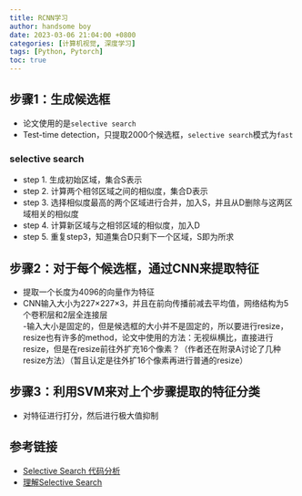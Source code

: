 ```yaml
---
title: RCNN学习
author: handsome boy
date: 2023-03-06 21:04:00 +0800
categories: [计算机视觉, 深度学习]
tags: [Python, Pytorch]
toc: true
---
```


## 步骤1：生成候选框  

- 论文使用的是`selective search`  
- Test-time detection，只提取2000个候选框，`selective search`模式为`fast`  

### selective search  

- step 1. 生成初始区域，集合S表示  
- step 2. 计算两个相邻区域之间的相似度，集合D表示  
- step 3. 选择相似度最高的两个区域进行合并，加入S，并且从D删除与这两区域相关的相似度  
- step 4. 计算新区域与之相邻区域的相似度，加入D  
- step 5. 重复step3，知道集合D只剩下一个区域，S即为所求  

## 步骤2：对于每个候选框，通过CNN来提取特征

- 提取一个长度为4096的向量作为特征  
- CNN输入大小为227×227×3，并且在前向传播前减去平均值，网络结构为5个卷积层和2层全连接层  
-输入大小是固定的，但是候选框的大小并不是固定的，所以要进行resize，resize也有许多的method，论文中使用的方法：无视纵横比，直接进行resize，但是在resize前往外扩充16个像素？（作者还在附录A讨论了几种resize方法）（暂且认定是往外扩16个像素再进行普通的resize）  

## 步骤3：利用SVM来对上个步骤提取的特征分类  

- 对特征进行打分，然后进行极大值抑制

## 参考链接

- [Selective Search 代码分析](https://juejin.cn/post/7019107297200701447)  
- [理解Selective Search](https://zhuanlan.zhihu.com/p/39927488)  

